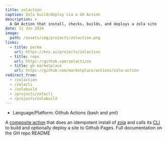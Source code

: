 ```yaml
---
title: zolaction
caption: Zola build/deploy via a GH Action
description: >
  A GH Action that install, checks, builds, and deploys a zola site
date: 11 Jun 2024
image: 
  path: /assets/img/projects/zolaction.png
links:
  - title: perma
    url: https://knz.ai/projects/zolaction
  - title: repo
    url: https://github.com/zolacti/on
  - title: gh marketplace
    url: https://github.com/marketplace/actions/zola-action
redirect_from:
  - /zolaction
  - /zolacli
  - /zolabuild
  - /projects/zolacli
  - /projects/zolabuild
---
```


- Language/Platform: Github Actions (bash and yml)

A [composite action](https://docs.github.com/en/actions/creating-actions/creating-a-composite-action) that does an idempotent install of [zola](https://www.getzola.org/) and calls its [CLI](https://www.getzola.org/documentation/getting-started/cli-usage/) to build and optionally deploy a site to Github Pages. Full documentation on the GH repo README


